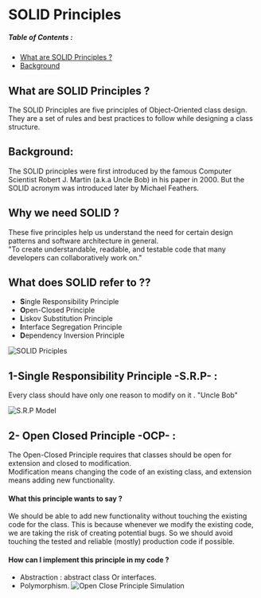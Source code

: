 # SOLID Principles

##### Table of Contents  :
  - [What are SOLID Principles ?](#solid_definetion)
  - [Background](#bg)

<a name="solid_definetion"></a>
## What are SOLID Principles ?
The SOLID Principles are five principles of Object-Oriented class design. They are a set of rules and best practices to follow while designing a class structure.
<br/>

<a name="bg"></a>
## Background:
The SOLID principles were first introduced by the famous Computer Scientist Robert J. Martin (a.k.a Uncle Bob) in his paper in 2000. But the SOLID acronym was introduced later by Michael Feathers.
<br/>
## Why we need SOLID ?
These five principles help us understand the need for certain design patterns and software architecture in general.
<br/>
"To create understandable, readable, and testable code that many developers can collaboratively work on."
<br/>
## What does SOLID refer to ??
  - **S**ingle Responsibility Principle
  - **O**pen-Closed Principle
  - **L**iskov Substitution Principle
  - **I**nterface Segregation Principle
  - **D**ependency Inversion Principle
  
![SOLID Priciples](https://www.technologylogs.com/wp-content/uploads/2020/12/Solid_principle.jpg)
<br/>
## 1-Single Responsibility Principle -S.R.P- :
Every class should have only one reason to modify on it . "Uncle Bob"

![S.R.P Model](https://miro.medium.com/max/1400/1*UhvaCg9qOCYZyDJZh180hQ.png)




## 2- Open Closed Principle -OCP- :
The Open-Closed Principle requires that classes should be open for extension and closed to modification.
<br/>
Modification means changing the code of an existing class, and extension means adding new functionality.


#### What this principle wants to say ?
We should be able to add new functionality without touching the existing code for the class. This is because whenever we modify the existing code, we are taking the risk of creating potential bugs. So we should avoid touching the tested and reliable (mostly) production code if possible.

#### How can I implement this principle in my code ?
  - Abstraction : abstract class Or interfaces.
  - Polymorphism.
![Open Close Principle Simulation](https://miro.medium.com/max/372/1*gZcKz9sqrZeaIA0NAfY3Rg.png)
